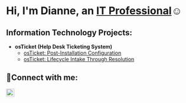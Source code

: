 <h1>Hi, I'm Dianne, an <a href="www.linkedin.com/in/dianne-c-dudley">IT Professional</a>☺</h1>

<h2> Information Technology Projects:</h2>

- <b>osTicket (Help Desk Ticketing System)</b>
  - [osTicket: Post-Installation Configuration](https://github.com/diannedudley/post-install-config)
  - [osTicket: Lifecycle Intake Through Resolution](https://github.com/diannedudley/os-Ticket-Ticket-Lifecycle-Intake-Through-Resolution)

<h2>🤳Connect with me:</h2>

[<img align="left" alt="dianne-c-dudley | LinkedIn" width="22px" src="https://cdn.jsdelivr.net/npm/simple-icons@v3/icons/linkedin.svg" />][linkedin]

[twitter]: https://twitter.com/
[instagram]: https://www.instagram.com/
[linkedin]: https://www.linkedin.com/in/dianne-c-dudley
